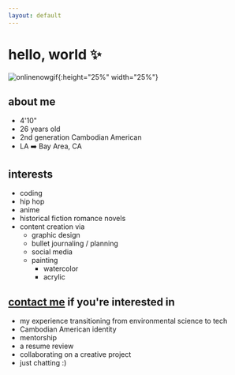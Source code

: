 ```yaml
---
layout: default
---
```

# hello, world ✨
![onlinenowgif](https://raw.githubusercontent.com/umjennifer/umjennifer.github.io/master/assets/images/onlinenow.GIF){:height="25%" width="25%"}

## about me
- 4'10"  
- 26 years old  
- 2nd generation Cambodian American
- LA ➡️ Bay Area, CA

## interests
- coding
- hip hop
- anime
- historical fiction romance novels
- content creation via
  - graphic design
  - bullet journaling / planning
  - social media
  - painting
      - watercolor
      - acrylic

## <a href="{{ site.github.url }}/contact">contact me</a> if you're interested in
- my experience transitioning from environmental science to tech
- Cambodian American identity
- mentorship
- a resume review
- collaborating on a creative project
- just chatting :)
